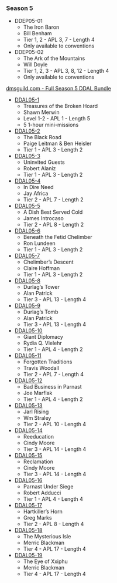### Season 5
* DDEP05-01
    * The Iron Baron
    * Bill Benham
    * Tier 1, 2 - APL 3, 7 - Length 4
    * Only available to conventions
* DDEP05-02
    * The Ark of the Mountains
    * Will Doyle
    * Tier 1, 2, 3 - APL 3, 8, 12 - Length 4
    * Only available to conventions

[dmsguild.com - Full Season 5 DDAL Bundle](http://www.dmsguild.com/product/230535/DDAL05-Storm-Kings-Thunder-BUNDLE?affiliate_id=757342)

* [DDAL05-1](http://www.dmsguild.com/product/189132/DDAL0501-Treasure-of-the-Broken-Hoard-5e?affiliate_id=757342)
    * Treasures of the Broken Hoard
    * Shawn Merwin
    * Level 1-2 - APL 1 - Length 5
    * 5 1-hour mini-missions
* [DDAL05-2](http://www.dmsguild.com/product/193201/DDAL0502-The-Black-Road-5e?affiliate_id=757342)
    * The Black Road
    * Paige Leitman & Ben Heisler
    * Tier 1 - APL 3 - Length 2
* [DDAL05-3](http://www.dmsguild.com/product/193202/DDAL0503-Uninvited-Guests-5e?affiliate_id=757342)
    * Uninvited Guests
    * Robert Alaniz
    * Tier 1 - APL 3 - Length 2
* [DDAL05-4](http://www.dmsguild.com/product/195810/DDAL0504-In-Dire-Need-5e?affiliate_id=757342)
    * In Dire Need
    * Jay Africa
    * Tier 2 - APL 7 - Length 2
* [DDAL05-5](http://www.dmsguild.com/product/195811/DDAL0505-A-Dish-Best-Served-Cold-5e?affiliate_id=757342)
    * A Dish Best Served Cold
    * James Introcaso
    * Tier 2 - APL 8 - Length 2
* [DDAL05-6](http://www.dmsguild.com/product/197743/DDAL0506-Beneath-the-Fetid-Chelimber-5e?affiliate_id=757342)
    * Beneath the Fetid Chelimber
    * Ron Lundeen
    * Tier 1 - APL 3 - Length 2
* [DDAL05-7](http://www.dmsguild.com/product/197746/DDAL0507-Chelimbers-Descent-5e?affiliate_id=757342)
    * Chelimber’s Descent
    * Claire Hoffman
    * Tier 1 - APL 3 - Length 2
* [DDAL05-8](http://www.dmsguild.com/product/199490/DDAL0508-Durlags-Tower-5e?affiliate_id=757342)
    * Durlag’s Tower
    * Alan Patrick
    * Tier 3 - APL 13 - Length 4
* [DDAL05-9](http://www.dmsguild.com/product/199491/DDAL0509-Durlags-Tomb-5e?affiliate_id=757342)
    * Durlag’s Tomb
    * Alan Patrick
    * Tier 3 - APL 13 - Length 4
* [DDAL05-10](http://www.dmsguild.com/product/199492/DDAL0510-Giant-Diplomacy-5e?affiliate_id=757342)
    * Giant Diplomacy
    * Rydia Q. Vielehr
    * Tier 1 - APL 4 - Length 2
* [DDAL05-11](http://www.dmsguild.com/product/199495/DDAL0511-Forgotten-Traditions-5e?affiliate_id=757342)
    * Forgotten Traditions
    * Travis Woodall
    * Tier 2 - APL 7 - Length 4
* [DDAL05-12](http://www.dmsguild.com/product/202446/DDAL0512-Bad-Business-in-Parnast-5e?affiliate_id=757342)
    * Bad Business in Parnast
    * Joe Marflak
    * Tier 1 - APL 4 - Length 2
* [DDAL05-13](http://www.dmsguild.com/product/202448/DDAL0513-Jarl-Rising-5e?affiliate_id=757342)
    * Jarl Rising
    * Wm Straley
    * Tier 2 - APL 10 - Length 4
* [DDAL05-14](http://www.dmsguild.com/product/202449/DDAL0514-Reeducation-5e?affiliate_id=757342)
    * Reeducation
    * Cindy Moore
    * Tier 3 - APL 14 - Length 4
* [DDAL05-15](http://www.dmsguild.com/product/202450/DDAL0515-Reclamation-5e?affiliate_id=757342)
    * Reclamation
    * Cindy Moore
    * Tier 3 - APL 14 - Length 4
* [DDAL05-16](http://www.dmsguild.com/product/204801/DDAL0516-Parnast-Under-Siege-5e?affiliate_id=757342)
    * Parnast Under Siege
    * Robert Adducci
    * Tier 1 - APL 4 - Length 4
* [DDAL05-17](http://www.dmsguild.com/product/206285/DDAL0517-Hartkillers-Horn-5e?affiliate_id=757342)
    * Hartkiller’s Horn
    * Greg Marks
    * Tier 2 - APL 8 - Length 4
* [DDAL05-18](http://www.dmsguild.com/product/204803/DDAL0518-The-Mysterious-Isle-5e?affiliate_id=757342)
    * The Mysterious Isle
    * Merric Blackman
    * Tier 4 - APL 17 - Length 4
* [DDAL05-19](http://www.dmsguild.com/product/204805/DDAL0519-Eye-of-Xxiphu-5e?affiliate_id=757342)
    * The Eye of Xxiphu
    * Merric Blackman
    * Tier 4 - APL 17 - Length 4
